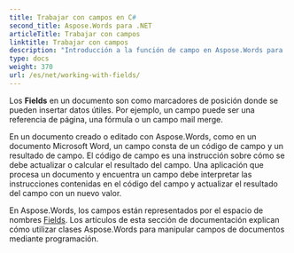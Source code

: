 ```yaml
---
title: Trabajar con campos en C#
second_title: Aspose.Words para .NET
articleTitle: Trabajar con campos
linktitle: Trabajar con campos
description: "Introducción a la función de campo en Aspose.Words para .NET."
type: docs
weight: 370
url: /es/net/working-with-fields/
---
```


Los **Fields** en un documento son como marcadores de posición donde se pueden insertar datos útiles. Por ejemplo, un campo puede ser una referencia de página, una fórmula o un campo mail merge.

En un documento creado o editado con Aspose.Words, como en un documento Microsoft Word, un campo consta de un código de campo y un resultado de campo. El código de campo es una instrucción sobre cómo se debe actualizar o calcular el resultado del campo. Una aplicación que procesa un documento y encuentra un campo debe interpretar las instrucciones contenidas en el código del campo y actualizar el resultado del campo con un nuevo valor.

En Aspose.Words, los campos están representados por el espacio de nombres [Fields](https://reference.aspose.com/words/net/aspose.words.fields/). Los artículos de esta sección de documentación explican cómo utilizar clases Aspose.Words para manipular campos de documentos mediante programación.